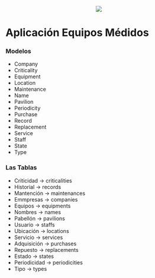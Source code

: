 <p align="center"><img src="https://laravel.com/assets/img/components/logo-laravel.svg"></p>

# Aplicación Equipos Médidos


### Modelos
+ Company
+ Criticality
+ Equipment
+ Location
+ Maintenance
+ Name
+ Pavilion
+ Periodicity
+ Purchase
+ Record
+ Replacement
+ Service
+ Staff
+ State
+ Type

### Las Tablas

+ Criticidad -> criticalities
+ Historial -> records
+ Mantención -> maintenances
+ Emmpresas -> companies
+ Equipos -> equipments
+ Nombres -> names
+ Pabellón -> pavilions
+ Usuario  -> staffs
+ Ubicación -> locations
+ Servicio -> services
+ Adquisición -> purchases
+ Repuesto -> replacements
+ Estado -> states
+ Periodicidad -> periodicities
+ Tipo -> types